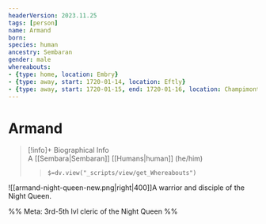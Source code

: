 ```yaml
---
headerVersion: 2023.11.25
tags: [person]
name: Armand
born:
species: human
ancestry: Sembaran
gender: male
whereabouts:
- {type: home, location: Embry}
- {type: away, start: 1720-01-14, location: Eftly}
- {type: away, start: 1720-01-15, end: 1720-01-16, location: Champimont}
---
```

# Armand
>[!info]+ Biographical Info  
> A [[Sembara|Sembaran]] [[Humans|human]] (he/him)  
>> `$=dv.view("_scripts/view/get_Whereabouts")`

![[armand-night-queen-new.png|right|400]]A warrior and disciple of the Night Queen. 

%% Meta: 3rd-5th lvl cleric of the Night Queen %%